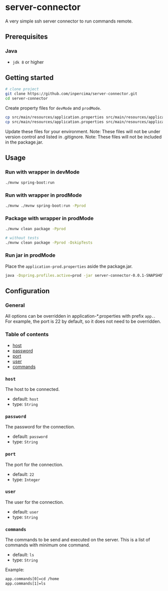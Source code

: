 # server-connector

A very simple ssh server connector to run commands remote.

## Prerequisites

### Java

* `jdk 8` or higher

## Getting started

```bash
# clone project
git clone https://github.com/inpercima/server-connector.git
cd server-connector
```

Create property files for `devMode` and `prodMode`.

```bash
cp src/main/resources/application.properties src/main/resources/application-dev.properties
cp src/main/resources/application.properties src/main/resources/application-prod.properties
```

Update these files for your environment.
Note: These files will not be under version control and listed in .gitignore.
Note: These files will not be included in the package.jar.

## Usage

### Run with wrapper in devMode

```bash
./mvnw spring-boot:run
```

### Run with wrapper in prodMode

```bash
./mvnw ./mvnw spring-boot:run -Pprod
```

### Package with wrapper in prodMode

```bash
./mvnw clean package -Pprod

# without tests
./mvnw clean package -Pprod -DskipTests
```

### Run jar in prodMode

Place the `application-prod.properties` aside the package.jar.

```bash
java -Dspring.profiles.active=prod -jar server-connector-0.0.1-SNAPSHOT.jar
```

## Configuration

### General

All options can be overridden in application-*.properties with prefix `app.`.
For example, the port is 22 by default, so it does not need to be overridden.

### Table of contents

* [host](#host)
* [password](#password)
* [port](#port)
* [user](#user)
* [commands](#commands)

### `host`

The host to be connected.

* default: `host`
* type: `String`

### `password`

The password for the connection.

* default: `password`
* type: `String`

### `port`

The port for the connection.

* default: `22`
* type: `Integer`

### `user`

The user for the connection.

* default: `user`
* type: `String`

### `commands`

The commands to be send and executed on the server.
This is a list of commands with minimum one command.

* default: `ls`
* type: `String`

Example:

```bash
app.commands[0]=cd /home
app.commands[1]=ls
```
